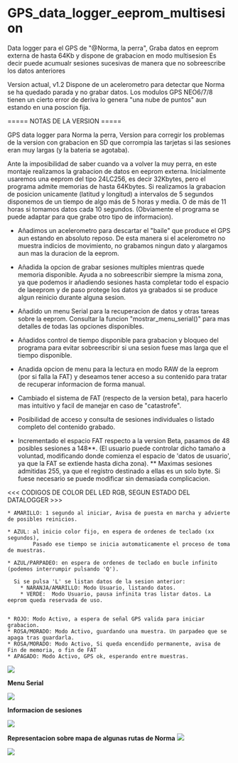 # GPS_data_logger_eeprom_multisesion
Data logger para el GPS de "@Norma, la perra", 
Graba datos en eeprom externa de hasta 64Kb y dispone de grabacion en modo multisesion
Es decir puede acumualr sesiones sucesivas de manera que no sobreescribe los datos anteriores

Version actual,  v1.2
Dispone de un acelerometro para detectar que Norma se ha quedado parada y no grabar datos.
Los modulos GPS NEO6/7/8 tienen un cierto error de deriva lo genera "una nube de puntos" aun estando en una poscion fija.

   ===== NOTAS DE LA VERSION =====
   
   GPS data logger para Norma la perra,
   Version para corregir los problemas de la version con grabacion en SD
   que corrompia las tarjetas si las sesiones eran muy largas (y la bateria se agotaba).
   
   Ante la imposibilidad de saber cuando va a volver la muy perra,
   en este montaje realizamos la grabacion de datos en eeprom externa.
   Inicialmente usaremos una eeprom del tipo 24LC256, es decir 32Kbytes, 
   pero el programa admite memorias de hasta 64Kbytes.
   Si realizamos la grabacion de posicion unicamente (latitud y longitud) a intervalos de 5 segundos
   disponemos de un tiempo de algo más de 5 horas y media. O de más de 11 horas si tomamos datos cada 10 segundos.
   (Obviamente el programa se puede adaptar para que grabe otro tipo de informacion).

   - Añadimos un acelerometro para descartar el "baile" que produce el GPS aun estando en absoluto reposo.
     De esta manera si el acelerometro no muestra indicios de movimiento, no grabamos ningun dato 
     y alargamos aun mas la duracion de la eeprom.
   
   - Añadida la opcion de grabar sesiones multiples mientras quede memoria disponible.
     Ayuda a no sobreescribir siempre la misma zona, ya que podemos ir añadiendo sesiones 
     hasta completar todo el espacio de laeeprom y de paso protege los datos ya grabados
     si se produce algun reinicio durante alguna sesion.
   
   - Añadido un menu Serial para la recuperacion de datos y otras tareas sobre la eeprom.
     Consultar la funcion "mostrar_menu_serial()" para mas detalles de todas las opciones disponibles.

   - Añadidos control de tiempo disponible para grabacion y bloqueo del programa para evitar sobreescribir
     si una sesion fuese mas larga que el tiempo disponible.

   - Anadida opcion de menu para la lectura en modo RAW de la eeprom (por si falla la FAT)
     y deseamos tener acceso a su contenido para tratar de recuperar informacion de forma manual.

   - Cambiado el sistema de FAT (respecto de la version beta),
     para hacerlo mas intuitivo y facil de manejar en caso de "catastrofe".

   - Posibilidad de acceso y consulta de sesiones individuales o listado completo del contenido grabado.

   - Incrementado el espacio FAT respecto a la version Beta, pasamos de 48 posibles sesiones a 148**.
     (El usuario puede controlar dicho tamaño a voluntad, modificando donde comienza 
      el espacio de 'datos de usuario', ya que la FAT se extiende  hasta dicha zona).
      ** Maximas sesiones admitidas 255, ya que el registro destinado a ellas es un solo byte.
         Si fuese necesario se puede modificar sin demasiada complicacion.


   <<< CODIGOS DE COLOR DEL LED RGB, SEGUN ESTADO DEL DATALOGGER  >>> 

    * AMARILLO: 1 segundo al iniciar, Avisa de puesta en marcha y advierte de posibles reinicios.

    * AZUL: al inicio color fijo, en espera de ordenes de teclado (xx segundos), 
            Pasado ese tiempo se inicia automaticamente el proceso de toma de muestras.
  
    * AZUL/PARPADEO: en espera de ordenes de teclado en bucle infinito (podemos interrumpir pulsando 'Q').
  
      Si se pulsa 'L' se listan datos de la sesion anterior:
        * NARANJA/AMARILLO: Modo Usuario, listando datos.
        * VERDE:  Modo Usuario, pausa infinita tras listar datos. La eeprom queda reservada de uso.

    
    * ROJO: Modo Activo, a espera de señal GPS valida para iniciar grabacion.
    * ROSA/MORADO: Modo Activo, guardando una muestra. Un parpadeo que se apaga tras guardarla.
    * ROSA/MORADO: Modo Activo, Si queda encendido permanente, avisa de Fin de memoria, o fin de FAT
    * APAGADO: Modo Activo, GPS ok, esperando entre muestras.

![](./GPS_data_logger.png)


**Menu Serial**

![](./menu_serie.png)


**Informacion de sesiones**

![](./sesiones.png)


**Representacion sobre mapa de algunas rutas de Norma**
![](./paseo_cabo.png)


![](./playa2.png)

